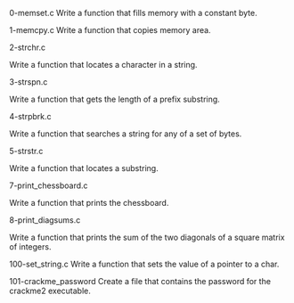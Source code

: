 0-memset.c
Write a function that fills memory with a constant byte.

1-memcpy.c
Write a function that copies memory area.

2-strchr.c

Write a function that locates a character in a string.

3-strspn.c

Write a function that gets the length of a prefix substring.

4-strpbrk.c

Write a function that searches a string for any of a set of bytes.

5-strstr.c

Write a function that locates a substring.

7-print_chessboard.c

Write a function that prints the chessboard.

8-print_diagsums.c

Write a function that prints the sum of the two diagonals of a square matrix of integers.

100-set_string.c
Write a function that sets the value of a pointer to a char.

101-crackme_password
Create a file that contains the password for the crackme2 executable.

